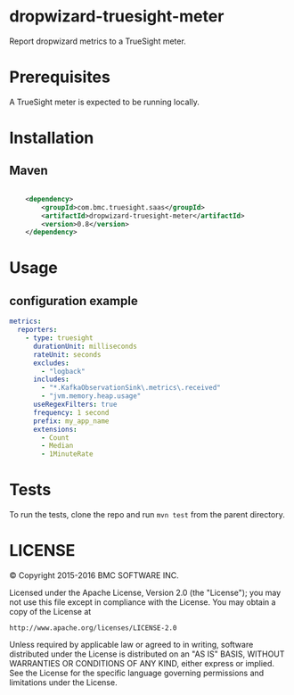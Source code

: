 # dropwizard-truesight-meter

Report dropwizard metrics to a TrueSight meter.

# Prerequisites

A TrueSight meter is expected to be running locally.

# Installation
## Maven

```xml

    <dependency>
        <groupId>com.bmc.truesight.saas</groupId>
        <artifactId>dropwizard-truesight-meter</artifactId>
        <version>0.8</version>
    </dependency>
```

# Usage
## configuration example

```yml
metrics:
  reporters:
    - type: truesight
      durationUnit: milliseconds
      rateUnit: seconds
      excludes:
        - "logback"
      includes:
        - "*.KafkaObservationSink\.metrics\.received"
        - "jvm.memory.heap.usage"
      useRegexFilters: true
      frequency: 1 second
      prefix: my_app_name
      extensions:
        - Count
        - Median
        - 1MinuteRate        
```
# Tests

To run the tests, clone the repo and run `mvn test` from the parent directory.

# LICENSE

&copy; Copyright 2015-2016 BMC SOFTWARE INC.

Licensed under the Apache License, Version 2.0 (the "License");
you may not use this file except in compliance with the License.
You may obtain a copy of the License at

    http://www.apache.org/licenses/LICENSE-2.0

Unless required by applicable law or agreed to in writing, software
distributed under the License is distributed on an "AS IS" BASIS,
WITHOUT WARRANTIES OR CONDITIONS OF ANY KIND, either express or implied.
See the License for the specific language governing permissions and
limitations under the License.
